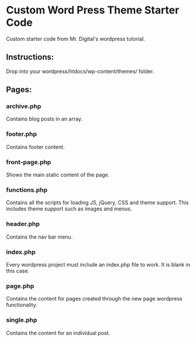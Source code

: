 # Custom Word Press Theme Starter Code
Custom starter code from Mr. Digital's wordpress tutorial.

## Instructions:
Drop into your wordpress/htdocs/wp-content/themes/ folder.

## Pages:
### archive.php
Contains blog posts in an array.

### footer.php
Contains footer content.

### front-page.php
Shows the main static content of the page.

### functions.php
Contains all the scripts for loading JS, jQuery, CSS and theme support. This includes theme support such as images and menus.

### header.php
Contains the nav bar menu.

### index.php
Every wordpress project must include an index.php file to work. It is blank in this case.

### page.php
Contains the content for pages created through the new page wordpress functionality.

### single.php
Contains the content for an individual post.

